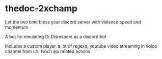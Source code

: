 # thedoc-2xchamp
Let the two time bless your discord server with violence speed and momentum

A bot for emulating Dr.Disrespect as a discord bot

Includes a custom player, a lot of regexp, youtube video streaming in voice channel from url, twich api related actions
